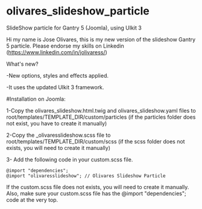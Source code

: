 # olivares_slideshow_particle
SlideShow particle for Gantry 5 (Joomla), using UIkit 3

Hi my name is Jose Olivares, this is my new version of the slideshow Gantry 5 particle. Please endorse my skills on Linkedin (https://www.linkedin.com/in/jolivaress/)

What's new?

-New options, styles  and  effects applied.

-It uses the updated UIkit 3 framework.


#Installation on Joomla:

1-Copy the olivares_slideshow.html.twig and olivares_slideshow.yaml files to root/templates/TEMPLATE_DIR/custom/particles (if the particles folder does not exist, you have to create it manually)

2-Copy the _olivaresslideshow.scss file to root/templates/TEMPLATE_DIR/custom/scss (if the scss folder does not exists, you will need to create it manually)

3- Add the following code in your custom.scss file.

	@import "dependencies";
	@import "olivaresslideshow"; // Olivares Slideshow Particle

  If the custom.scss file does not exists, you will need to create it manually. Also, make sure your custom.scss file has the @import "dependencies"; code at the very top.
